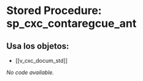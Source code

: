 # Stored Procedure: sp_cxc_contaregcue_ant

## Usa los objetos:
- [[v_cxc_docum_std]]

*No code available.*
